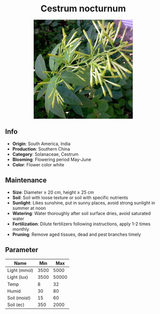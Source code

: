 <h1 align='center'>Cestrum nocturnum</h1>
<p align="center">
    <img 
        align='center'
        width='320'
        src="../images/cestrum nocturnum.png" 
        alt='Cestrum nocturnum' />
</p>

## Info

 - **Origin**: South America, India
 - **Production**: Southern China
 - **Category**: Solanaceae, Cestrum
 - **Blooming**: Flowering period May-June
 - **Color**: Flower color white

## Maintenance

 - **Size**: Diameter ≥ 20 cm, height ≥ 25 cm
 - **Soil**: Soil with loose texture or soil with specific nutrients
 - **Sunlight**: Likes sunshine, put in sunny places, avoid strong sunlight in summer at noon
 - **Watering**: Water thoroughly after soil surface dries, avoid saturated water
 - **Fertilization**: Dilute fertilizers following instructions, apply 1-2 times monthly
 - **Pruning**: Remove aged tissues, dead and pest branches timely

## Parameter

| Name         | Min  | Max   |
|--------------|------|-------|
| Light (mmol) | 3500 | 5000  |
| Light (lux)  | 3500 | 50000 |
| Temp         | 8    | 32    |
| Humid        | 30   | 80    |
| Soil (moist) | 15   | 60    |
| Soil (ec)    | 350  | 2000  |